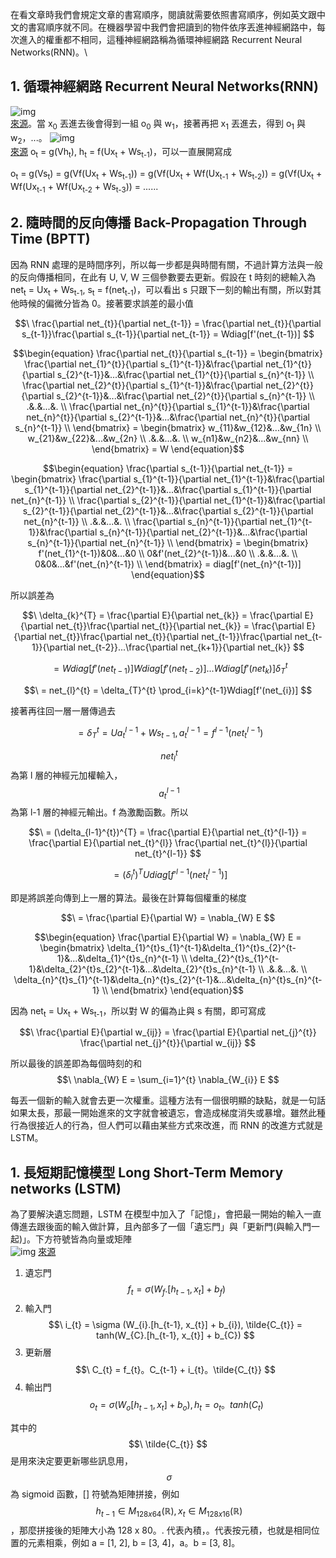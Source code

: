 在看文章時我們會規定文章的書寫順序，閱讀就需要依照書寫順序，例如英文跟中文的書寫順序就不同。在機器學習中我們會把讀到的物件依序丟進神經網路中，每次進入的權重都不相同，這種神經網路稱為循環神經網路 Recurrent Neural Networks(RNN)。\

## 1. 循環神經網路 Recurrent Neural Networks(RNN)
![img](https://minio.cvmart.net/cvmart-community/images/202001/10/72/t068jrftYA.png)\
[來源](https://www.cvmart.net/community/detail/1360)。當 x<sub>0</sub> 丟進去後會得到一組 o<sub>0</sub> 與 w<sub>1</sub>，接著再把 x<sub>1</sub> 丟進去，得到 o<sub>1</sub> 與 w<sub>2</sub>，...。
![img](https://i-blog.csdnimg.cn/blog_migrate/92e4fde622794bf4c11c517096789eb4.png)\
[來源](https://blog.csdn.net/qq_36696494/article/details/89028956) o<sub>t</sub> = g(Vh<sub>t</sub>), h<sub>t</sub> = f(Ux<sub>t</sub> + Ws<sub>t-1</sub>)，可以一直展開寫成

o<sub>t</sub> = g(Vs<sub>t</sub>) = g(Vf(Ux<sub>t</sub> + Ws<sub>t-1</sub>)) = g(Vf(Ux<sub>t</sub> + Wf(Ux<sub>t-1</sub> + Ws<sub>t-2</sub>)) = g(Vf(Ux<sub>t</sub> + Wf(Ux<sub>t-1</sub> + Wf(Ux<sub>t-2</sub> + Ws<sub>t-3</sub>)) = ......

## 2. 隨時間的反向傳播 Back-Propagation Through Time (BPTT)
因為 RNN 處理的是時間序列，所以每一步都是與時間有關，不過計算方法與一般的反向傳播相同，在此有 U, V, W 三個參數要去更新。假設在 t 時刻的總輸入為 net<sub>t</sub> = Ux<sub>t</sub> + Ws<sub>t-1</sub>, s<sub>t</sub> = f(net<sub>t-1</sub>)，可以看出 s 只跟下一刻的輸出有關，所以對其他時候的偏微分皆為 0。接著要求誤差的最小值

$$\ \frac{\partial net_{t}}{\partial net_{t-1}} = \frac{\partial net_{t}}{\partial s_{t-1}}\frac{\partial s_{t-1}}{\partial net_{t-1}} = Wdiag[f'(net_{t-1})] $$

$$\begin{equation}
    \frac{\partial net_{t}}{\partial s_{t-1}} = 
    \begin{bmatrix}
        \frac{\partial net_{1}^{t}}{\partial s_{1}^{t-1}}&\frac{\partial net_{1}^{t}}{\partial s_{2}^{t-1}}&...&\frac{\partial net_{1}^{t}}{\partial s_{n}^{t-1}} \\
        \frac{\partial net_{2}^{t}}{\partial s_{1}^{t-1}}&\frac{\partial net_{2}^{t}}{\partial s_{2}^{t-1}}&...&\frac{\partial net_{2}^{t}}{\partial s_{n}^{t-1}} \\
        .&.&...&. \\
        \frac{\partial net_{n}^{t}}{\partial s_{1}^{t-1}}&\frac{\partial net_{n}^{t}}{\partial s_{2}^{t-1}}&...&\frac{\partial net_{n}^{t}}{\partial s_{n}^{t-1}} \\
    \end{bmatrix}
    =
    \begin{bmatrix}
        w_{11}&w_{12}&...&w_{1n} \\
        w_{21}&w_{22}&...&w_{2n} \\
        .&.&...&. \\
        w_{n1}&w_{n2}&...&w_{nn} \\
    \end{bmatrix}
    = W
\end{equation}$$

$$\begin{equation}
    \frac{\partial s_{t-1}}{\partial net_{t-1}} = 
    \begin{bmatrix}
        \frac{\partial s_{1}^{t-1}}{\partial net_{1}^{t-1}}&\frac{\partial s_{1}^{t-1}}{\partial net_{2}^{t-1}}&...&\frac{\partial s_{1}^{t-1}}{\partial net_{n}^{t-1}} \\
        \frac{\partial s_{2}^{t-1}}{\partial net_{1}^{t-1}}&\frac{\partial s_{2}^{t-1}}{\partial net_{2}^{t-1}}&...&\frac{\partial s_{2}^{t-1}}{\partial net_{n}^{t-1}} \\
        .&.&...&. \\
        \frac{\partial s_{n}^{t-1}}{\partial net_{1}^{t-1}}&\frac{\partial s_{n}^{t-1}}{\partial net_{2}^{t-1}}&...&\frac{\partial s_{n}^{t-1}}{\partial net_{n}^{t-1}} \\
    \end{bmatrix}
    =
    \begin{bmatrix}
        f'(net_{1}^{t-1})&0&...&0 \\
        0&f'(net_{2}^{t-1})&...&0 \\
        .&.&...&. \\
        0&0&...&f'(net_{n}^{t-1}) \\
    \end{bmatrix}
    = diag[f'(net_{n}^{t-1})]
\end{equation}$$

所以誤差為

$$\ \delta_{k}^{T} = \frac{\partial E}{\partial net_{k}} = \frac{\partial E}{\partial net_{t}}\frac{\partial net_{t}}{\partial net_{k}} = \frac{\partial E}{\partial net_{t}}\frac{\partial net_{t}}{\partial net_{t-1}}\frac{\partial net_{t-1}}{\partial net_{t-2}}...\frac{\partial net_{k+1}}{\partial net_{k}} $$

$$\ = Wdiag[f'(net_{t-1})]Wdiag[f'(net_{t-2})]...Wdiag[f'(net_{k})]\delta_{T}^{t} $$

$$\ = net_{l}^{t} = \delta_{T}^{t} \prod_{i=k}^{t-1}Wdiag[f'(net_{i})] $$

接著再往回一層一層傳過去

$$\ = \delta_{T}^{t} = Ua_{t}^{l-1} + Ws_{t-1}, a_{t}^{l-1} = f^{l-1} (net_{t}^{l-1}) $$

$$\ net_{l}^{t} $$ 為第 l 層的神經元加權輸入， $$\ a_{t}^{l-1} $$ 為第 l-1 層的神經元輸出。f 為激勵函數。所以

$$\ = (\delta_{l-1}^{t})^{T} = \frac{\partial E}{\partial net_{t}^{l-1}} = \frac{\partial E}{\partial net_{t}^{l}} \frac{\partial net_{t}^{l}}{\partial net_{t}^{l-1}} $$

$$\ = (\delta_{l}^{t})^{T} U diag[f'^{l-1}(net_{t}^{l-1})] $$

即是將誤差向傳到上一層的算法。最後在計算每個權重的梯度 

$$\ = \frac{\partial E}{\partial W} = \nabla_{W} E $$

$$\begin{equation}
    \frac{\partial E}{\partial W} = \nabla_{W} E = 
    \begin{bmatrix}
        \delta_{1}^{t}s_{1}^{t-1}&\delta_{1}^{t}s_{2}^{t-1}&...&\delta_{1}^{t}s_{n}^{t-1} \\
        \delta_{2}^{t}s_{1}^{t-1}&\delta_{2}^{t}s_{2}^{t-1}&...&\delta_{2}^{t}s_{n}^{t-1} \\
        .&.&...&. \\
        \delta_{n}^{t}s_{1}^{t-1}&\delta_{n}^{t}s_{2}^{t-1}&...&\delta_{n}^{t}s_{n}^{t-1} \\
    \end{bmatrix}
\end{equation}$$

因為 net<sub>t</sub> = Ux<sub>t</sub> + Ws<sub>t-1</sub>，所以對 W 的偏為止與 s 有關，即可寫成

$$\ \frac{\partial E}{\partial w_{ij}} = \frac{\partial E}{\partial net_{j}^{t}} \frac{\partial net_{j}^{t}}{\partial w_{ij}} $$

所以最後的誤差即為每個時刻的和 $$\ \nabla_{W} E = \sum_{i=1}^{t} \nabla_{W_{i}} E $$

每丟一個新的輸入就會去更一次權重。這種方法有一個很明顯的缺點，就是一句話如果太長，那最一開始進來的文字就會被遺忘，會造成梯度消失或暴增。雖然此種行為很接近人的行為，但人們可以藉由某些方式來改進，而 RNN 的改進方式就是 LSTM。
## 1. 長短期記憶模型 Long Short-Term Memory networks (LSTM)
為了要解決遺忘問題，LSTM 在模型中加入了「記憶」，會把最一開始的輸入一直傳進去跟後面的輸入做計算，且內部多了一個「遺忘門」與「更新門(與輸入門一起)」。下方符號皆為向量或矩陣\
![img](https://mlarchive.com/wp-content/uploads/2023/07/1_S0rXIeO_VoUVOyrYHckUWg.gif) [來源](https://mlarchive.com/deep-learning/understanding-long-short-term-memory-networks/)
1. 遺忘門 $$\ f_{t} = \sigma (W_{f}.[h_{t-1}, x_{t}] + b_{f}) $$
2. 輸入門 $$\ i_{t} = \sigma (W_{i}.[h_{t-1}, x_{t}] + b_{i}), \tilde{C_{t}} = tanh(W_{C}.[h_{t-1}, x_{t}] + b_{C}) $$
3. 更新層 $$\ C_{t} = f_{t}。C_{t-1} + i_{t}。\tilde{C_{t}} $$
4. 輸出門 $$\ o_{t} = \sigma (W_{o}[h_{t-1}, x_{t}] + b_{o}), h_{t} = o_{t}。tanh(C_{t}) $$

其中的 $$\ \tilde{C_{t}} $$ 是用來決定要更新哪些訊息用， $$\ \sigma $$ 為 sigmoid 函數，[] 符號為矩陣拼接，例如 $$\ h_{t-1} \in M_{128 x 64}(\mathbb{R}), x_{t} \in M_{128 x 16}(\mathbb{R}) $$，那麼拼接後的矩陣大小為 128 x 80。. 代表內積，。代表按元積，也就是相同位置的元素相乘，例如 a = [1, 2], b = [3, 4]，a。b = [3, 8]。
